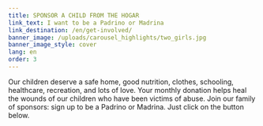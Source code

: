 ```yaml
---
title: SPONSOR A CHILD FROM THE HOGAR
link_text: I want to be a Padrino or Madrina
link_destination: /en/get-involved/
banner_image: /uploads/carousel_highlights/two_girls.jpg
banner_image_style: cover
lang: en
order: 3
---
```

Our children deserve a safe home, good nutrition, clothes, schooling, healthcare, recreation, and lots of love. Your monthly donation helps heal the wounds of our children who have been victims of abuse. Join our family of sponsors: sign up to be a Padrino or Madrina. Just click on the button below.